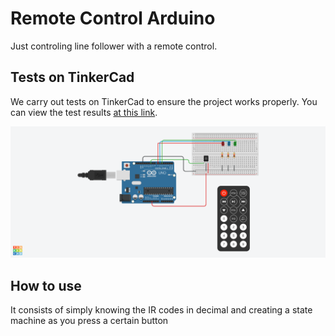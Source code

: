 # Remote Control Arduino

Just controling line follower with a remote control.

## Tests on TinkerCad

We carry out tests on TinkerCad to ensure the project works properly. You can view the test results [at this link](https://www.tinkercad.com/things/3ka2T3npHoD-copy-of-remote-control-arduino).

![Projeto no TinkerCad](https://github.com/Gabri-el-Batata/RemoteControlArduino/blob/main/RemoteControlArduino.png)

## How to use

It consists of simply knowing the IR codes in decimal and creating a state machine as you press a certain button
